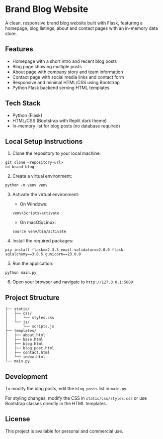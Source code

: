 # Brand Blog Website

A clean, responsive brand blog website built with Flask, featuring a homepage, blog listings, about and contact pages with an in-memory data store.

## Features

- Homepage with a short intro and recent blog posts
- Blog page showing multiple posts
- About page with company story and team information
- Contact page with social media links and contact form
- Responsive and minimal HTML/CSS using Bootstrap
- Python Flask backend serving HTML templates

## Tech Stack

- Python (Flask)
- HTML/CSS (Bootstrap with Replit dark theme)
- In-memory list for blog posts (no database required)

## Local Setup Instructions

1. Clone the repository to your local machine:
```
git clone <repository-url>
cd brand-blog
```

2. Create a virtual environment:
```
python -m venv venv
```

3. Activate the virtual environment:
   - On Windows:
   ```
   venv\Scripts\activate
   ```
   - On macOS/Linux:
   ```
   source venv/bin/activate
   ```

4. Install the required packages:
```
pip install flask==2.3.3 email-validator==2.0.0 flask-sqlalchemy==3.0.5 gunicorn==23.0.0
```

5. Run the application:
```
python main.py
```

6. Open your browser and navigate to `http://127.0.0.1:5000`

## Project Structure

```
├── static/
│   ├── css/
│   │   └── styles.css
│   └── js/
│       └── scripts.js
├── templates/
│   ├── about.html
│   ├── base.html
│   ├── blog.html
│   ├── blog_post.html
│   ├── contact.html
│   └── index.html
└── main.py
```

## Development

To modify the blog posts, edit the `blog_posts` list in `main.py`.

For styling changes, modify the CSS in `static/css/styles.css` or use Bootstrap classes directly in the HTML templates.

## License

This project is available for personal and commercial use.